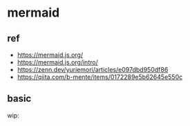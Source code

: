 
# mermaid


## ref

- https://mermaid.js.org/
- https://mermaid.js.org/intro/
- https://zenn.dev/yuriemori/articles/e097dbd950df86
- https://qiita.com/b-mente/items/0172289e5b62645e550c


## basic

wip:





